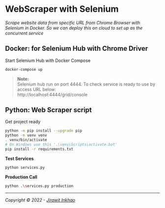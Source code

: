 # WebScraper with Selenium
_Scrape website data from specific URL from Chrome Browser with Selenium in Docker. So we can deploy this on cloud to set up as the concurrent service_

## Docker: for Selenium Hub with Chrome Driver
Start Selenium Hub with Docker Compose
```bash
docker-compose up
```
> **Note:**  
Selenium hub run on port 4444. To check service is ready to use by access URL below:  
http://localhost:4444/grid/console  


## Python: Web Scraper script
Get project ready
```bash
python -m pip install --upgrade pip
python -m venv venv
. venv/bin/activate
# On Windows use this '.\venv\Scripts\activate.bat'
pip install -r requirements.txt
```
**Test Services**
```bash
python services.py
```

**Production Call**
```bash
python .\services.py production
```

---
_Copyright © 2022 - [Jirawit Inkhao](https://www.github.com/hey008)_